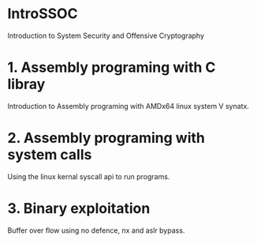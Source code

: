 # IntroSSOC

Introduction to System Security and Offensive Cryptography

# 1. Assembly programing with C libray

Introduction to Assembly programing with AMDx64 linux system V synatx.

# 2. Assembly programing with system calls

Using the linux kernal syscall api to run programs.

# 3. Binary exploitation

Buffer over flow using no defence, nx and aslr bypass.
